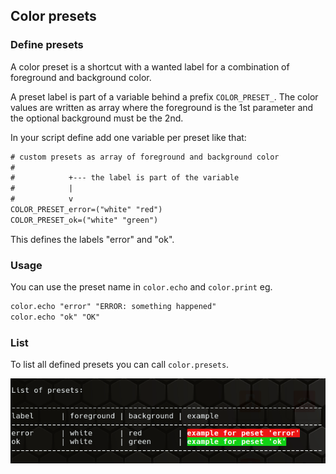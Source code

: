 ## Color presets

### Define presets

A color preset is a shortcut with a wanted label for a combination of foreground and background color.

A preset label is part of a variable behind a prefix `COLOR_PRESET_`.
The color values are written as array where the foreground is the 1st parameter and the optional background must be the 2nd.

In your script define add one variable per preset like that:

```txt
# custom presets as array of foreground and background color
#
#            +--- the label is part of the variable
#            |
#            v
COLOR_PRESET_error=("white" "red")
COLOR_PRESET_ok=("white" "green")
```

This defines the labels "error" and "ok".

### Usage

You can use the preset name in `color.echo` and `color.print` eg.

```txt
color.echo "error" "ERROR: something happened"
color.echo "ok" "OK"
```

### List

To list all defined presets you can call `color.presets`.

![List of custom presets](images/presets_list.png)
